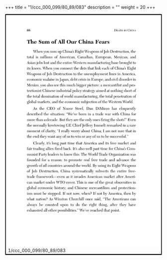 +++
title = "1/ccc_000_099/80_89/083"
description = ""
weight = 20
+++

<table style="border:2px solid black;max-width:800px;max-height:800px;" 
><tr><td><img class="center-fit-jpg"
src="/jpg_/out_jpg_dbc_083.jpg"  >1/ccc_000_099/80_89/083</img></td></tr></table>